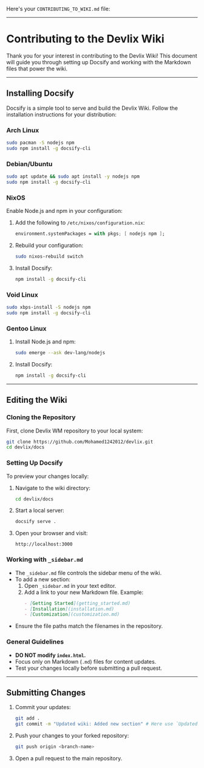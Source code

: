 Here's your `CONTRIBUTING_TO_WIKI.md` file:

---

# **Contributing to the Devlix Wiki**

Thank you for your interest in contributing to the Devlix Wiki! This document will guide you through setting up Docsify and working with the Markdown files that power the wiki.

---

## **Installing Docsify**  

Docsify is a simple tool to serve and build the Devlix Wiki. Follow the installation instructions for your distribution:  

### **Arch Linux**  
```bash
sudo pacman -S nodejs npm
sudo npm install -g docsify-cli
```

### **Debian/Ubuntu**  
```bash
sudo apt update && sudo apt install -y nodejs npm
sudo npm install -g docsify-cli
```

### **NixOS**  
Enable Node.js and npm in your configuration:  
1. Add the following to `/etc/nixos/configuration.nix`:  
   ```nix
   environment.systemPackages = with pkgs; [ nodejs npm ];
   ```
2. Rebuild your configuration:  
   ```bash
   sudo nixos-rebuild switch
   ```
3. Install Docsify:  
   ```bash
   npm install -g docsify-cli
   ```

### **Void Linux**  
```bash
sudo xbps-install -S nodejs npm
sudo npm install -g docsify-cli
```

### **Gentoo Linux**  
1. Install Node.js and npm:  
   ```bash
   sudo emerge --ask dev-lang/nodejs
   ```
2. Install Docsify:  
   ```bash
   npm install -g docsify-cli
   ```

---

## **Editing the Wiki**  

### **Cloning the Repository**  
First, clone Devlix WM repository to your local system:  
```bash
git clone https://github.com/Mohamed1242012/devlix.git
cd devlix/docs
```

### **Setting Up Docsify**  
To preview your changes locally:  
1. Navigate to the wiki directory:  
   ```bash
   cd devlix/docs
   ```
2. Start a local server:  
   ```bash
   docsify serve .
   ```
3. Open your browser and visit:  
   ```
   http://localhost:3000
   ```

### **Working with `_sidebar.md`**  
- The `_sidebar.md` file controls the sidebar menu of the wiki.  
- To add a new section:  
  1. Open `_sidebar.md` in your text editor.  
  2. Add a link to your new Markdown file. Example:  
     ```markdown
     - [Getting Started](getting_started.md)
     - [Installation](installation.md)
     - [Customization](customization.md)
     ```
- Ensure the file paths match the filenames in the repository.  

### **General Guidelines**  
- **DO NOT modify `index.html`.**  
- Focus only on Markdown (`.md`) files for content updates.  
- Test your changes locally before submitting a pull request.  

---

## **Submitting Changes**  

1. Commit your updates:  
   ```bash
   git add .
   git commit -m "Updated wiki: Added new section" # Here use `Updated wiki:` before commit message
   ```
2. Push your changes to your forked repository:  
   ```bash
   git push origin <branch-name>
   ```
3. Open a pull request to the main repository.  
